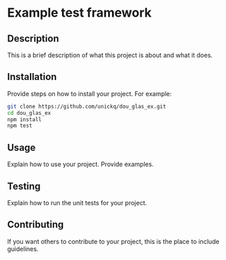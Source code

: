 # Example test framework

## Description

This is a brief description of what this project is about and what it does.

## Installation

Provide steps on how to install your project. For example:

```bash
git clone https://github.com/unickq/dou_glas_ex.git
cd dou_glas_ex
npm install
npm test
```

## Usage

Explain how to use your project. Provide examples.

## Testing

Explain how to run the unit tests for your project.

## Contributing

If you want others to contribute to your project, this is the place to include guidelines.
